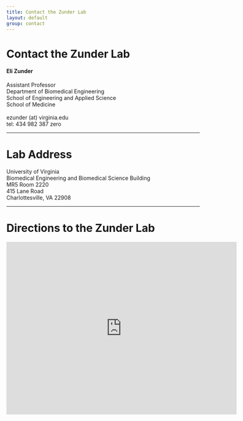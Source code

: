 ```yaml
---
title: Contact the Zunder Lab
layout: default
group: contact
---
```


# Contact the Zunder Lab


<div class="row">

<div class="col-md-4">

  <h4>Eli Zunder</h4>
  Assistant Professor  <br>
  Department of Biomedical Engineering  <br>
  School of Engineering and Applied Science  <br>
  School of Medicine <br>
  <br>
  ezunder (at) virginia.edu <br>
  tel: 434 982 387 zero

</div>

</div>

***
# Lab Address

<div class="row">

<div class="col-md-4">

University of Virginia<br>
Biomedical Engineering and Biomedical Science Building<br>
MR5 Room 2220<br>
415 Lane Road<br>
Charlottesville, VA 22908

</div>

</div>

***
# Directions to the Zunder Lab

<div class="google-maps">
	<iframe src="https://www.google.com/maps/embed?pb=!1m18!1m12!1m3!1d785.6741214970864!2d-78.50102297301949!3d38.03085217749819!2m3!1f0!2f0!3f0!3m2!1i1024!2i768!4f13.1!3m3!1m2!1s0x0000000000000000%3A0x965c31c854f66b2d!2sMR5+Building%2C+UVA+School+of+Medicine!5e0!3m2!1sen!2sus!4v1438042955562" width="600" height="450" frameborder="0" style="border:0" allowfullscreen></iframe>
</div>